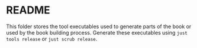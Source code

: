 # README

This folder stores the tool executables used to generate parts of the book or used by the book building process.
Generate these executables using `just tools release` or `just scrub release`.
